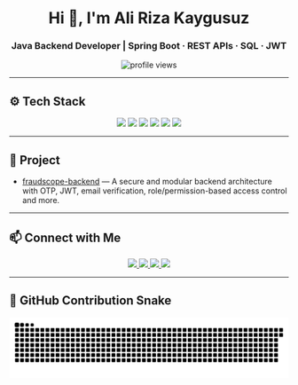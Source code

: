 <h1 align="center">Hi 👋, I'm Ali Riza Kaygusuz</h1>
<h3 align="center">Java Backend Developer | Spring Boot · REST APIs · SQL · JWT</h3>

<p align="center">
  <img src="https://komarev.com/ghpvc/?username=alirizakaygusuz&label=Profile%20views&color=0e75b6&style=flat" alt="profile views" />
</p>

---

## ⚙️ Tech Stack

<p align="center">
  <img src="https://img.shields.io/badge/Java-ED8B00?style=for-the-badge&logo=java&logoColor=white"/>
  <img src="https://img.shields.io/badge/Spring_Boot-6DB33F?style=for-the-badge&logo=springboot&logoColor=white"/>
  <img src="https://img.shields.io/badge/PostgreSQL-336791?style=for-the-badge&logo=postgresql&logoColor=white"/>
  <img src="https://img.shields.io/badge/MySQL-00758F?style=for-the-badge&logo=mysql&logoColor=white"/>
  <img src="https://img.shields.io/badge/Git-F05032?style=for-the-badge&logo=git&logoColor=white"/>
  <img src="https://img.shields.io/badge/Kotlin-7F52FF?style=for-the-badge&logo=kotlin&logoColor=white"/>
</p>

---

## 🚀 Project

- [fraudscope-backend](https://github.com/alirizakaygusuz/fraudscope-backend) — A secure and modular backend architecture with OTP, JWT, email verification, role/permission-based access control and more.

---

## 📫 Connect with Me

<p align="center">
  <a href="https://linkedin.com/in/alirizakaygusuz" target="_blank">
    <img src="https://img.shields.io/badge/LinkedIn-0A66C2?style=flat-square&logo=linkedin&logoColor=white" />
  </a>
  <a href="https://medium.com/@alirizakaygusuz23" target="_blank">
    <img src="https://img.shields.io/badge/Medium-12100E?style=flat-square&logo=medium&logoColor=white" />
  </a>
  <a href="https://www.hackerrank.com/alirizakaygusuz" target="_blank">
    <img src="https://img.shields.io/badge/HackerRank-2EC866?style=flat-square&logo=HackerRank&logoColor=white" />
  </a>
  <a href="https://leetcode.com/alirizakaygusuz" target="_blank">
    <img src="https://img.shields.io/badge/LeetCode-FFA116?style=flat-square&logo=LeetCode&logoColor=white" />
  </a>
</p>

---

## 🐍 GitHub Contribution Snake

<p align="center">
  <img src="https://raw.githubusercontent.com/alirizakaygusuz/alirizakaygusuz/output/github-contribution-grid-snake.svg" alt="snake contribution animation" />
</p>
